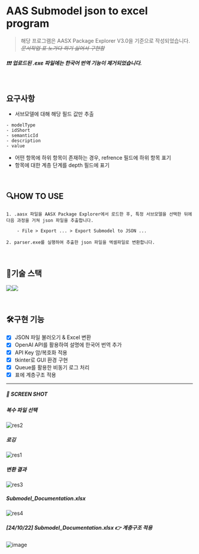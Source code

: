 # AAS Submodel json to excel program

> 해당 프로그램은 AASX Package Explorer V3.0을 기준으로 작성되었습니다.  
> ~~_문서작업 표 노가다 하기 싫어서 구현함_~~

#### _❗❗❗ 업로드된 .exe 파일에는 한국어 번역 기능이 제거되었습니다._

<br>

## 요구사항

- 서브모델에 대해 해당 필드 값만 추출

```
- modelType
- idShort
- semanticId
- description
- value
```

- 어떤 항목에 하위 항목이 존재하는 경우, refrence 필드에 하위 항목 표기
- 항목에 대한 계층 단계를 depth 필드에 표기

<br>

## 🔍HOW TO USE

```
1. .aasx 파일을 AASX Package Explorer에서 로드한 후, 특정 서브모델을 선택한 뒤에 다음 과정을 거쳐 json 파일을 추출합니다.

    - File > Export ... > Export Submodel to JSON ...

2. parser.exe를 실행하여 추출한 json 파일을 엑셀파일로 변환합니다.
```

<br>

## 🔧기술 스택

<img src="https://img.shields.io/badge/python-3776AB?style=for-the-badge&logo=python&logoColor=white"><img src="https://img.shields.io/badge/VSC-007ACC?style=for-the-badge&logo=Visual Studio Code&logoColor=white">

<br>

## 🛠구현 기능

- [x] JSON 파일 불러오기 & Excel 변환
- [x] OpenAI API를 활용하여 설명에 한국어 번역 추가
- [x] API Key 암/복호화 적용
- [x] tkinter로 GUI 환경 구현
- [x] Queue를 활용한 비동기 로그 처리
- [x] 표에 계층구조 적용

---

##### 📸 SCREEN SHOT

##### 복수 파일 선택

![res2](https://github.com/user-attachments/assets/bae3faf5-c4ba-4097-a02b-ac4a0479e080)

##### 로깅

![res1](https://github.com/user-attachments/assets/3445b531-fa22-45d8-818b-ed0996d0d078)

##### 변환 결과

![res3](https://github.com/user-attachments/assets/ba95441a-4150-4fff-8858-ce6f9e9ac4e0)

##### Submodel_Documentation.xlsx

![res4](https://github.com/user-attachments/assets/8e08e89c-1340-4532-9d49-894b81dbaeb7)

##### [24/10/22] Submodel_Documentation.xlsx 👉 계층구조 적용

![image](https://github.com/user-attachments/assets/fb0ce3a0-dc47-4872-9d1b-c0c58fbe3447)
